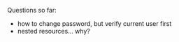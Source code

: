 Questions so far:

- how to change password, but verify current user first
- nested resources... why?
